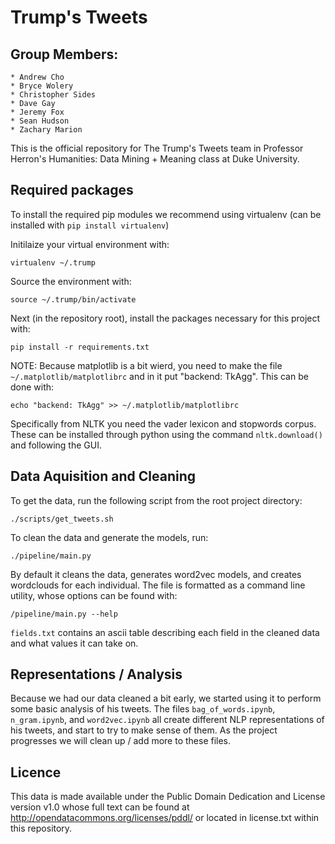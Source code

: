# Trump's Tweets
## Group Members: 
    * Andrew Cho
    * Bryce Wolery
    * Christopher Sides
    * Dave Gay
    * Jeremy Fox
    * Sean Hudson
    * Zachary Marion

This is the official repository for The Trump's Tweets team in Professor Herron's Humanities: Data Mining + Meaning class at Duke University.

## Required packages

To install the required pip modules we recommend using virtualenv (can be installed with `pip install virtualenv`)

Initilaize your virtual environment with:

`virtualenv ~/.trump`

Source the environment with:

`source ~/.trump/bin/activate`

Next (in the repository root), install the packages necessary for this project with:

`pip install -r requirements.txt`

NOTE: Because matplotlib is a bit wierd, you need to make the file `~/.matplotlib/matplotlibrc` and in it put "backend: TkAgg". This can be done with:

`echo "backend: TkAgg" >> ~/.matplotlib/matplotlibrc`

Specifically from NLTK you need the vader lexicon and stopwords corpus. These can be installed through python using the command `nltk.download()` and following the GUI.

## Data Aquisition and Cleaning

To get the data, run the following script from the root project directory:

`./scripts/get_tweets.sh`

To clean the data and generate the models, run:

`./pipeline/main.py`

By default it cleans the data, generates word2vec models, and creates wordclouds for each individual. The file is formatted as a command line utility, whose options can be found with:

`/pipeline/main.py --help`

`fields.txt` contains an ascii table describing each field in the cleaned data and what values it can take on.

## Representations / Analysis

Because we had our data cleaned a bit early, we started using it to perform some basic analysis of his tweets. The files `bag_of_words.ipynb`, `n_gram.ipynb`, and `word2vec.ipynb` all create different NLP representations of his tweets, and start to try to make sense of them. As the project progresses we will clean up / add more to these files.

## Licence

This data is made available under the Public Domain Dedication and License version v1.0 whose full text can be found at http://opendatacommons.org/licenses/pddl/ or located in license.txt within this repository.
